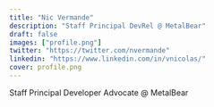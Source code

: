 ```yaml
---
title: "Nic Vermande"
description: "Staff Principal DevRel @ MetalBear"
draft: false
images: ["profile.png"]
twitter: "https://twitter.com/nvermande"
linkedin: "https://www.linkedin.com/in/vnicolas/"
cover: profile.png
---
```


Staff Principal Developer Advocate @ MetalBear
